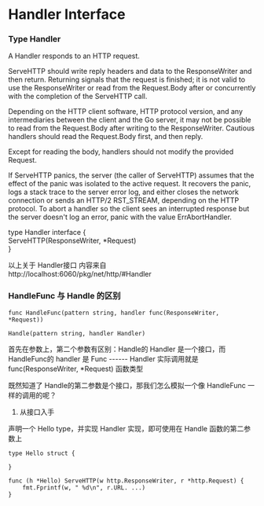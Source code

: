 # Handler Interface

### Type Handler
A Handler responds to an HTTP request.

ServeHTTP should write reply headers and data to the ResponseWriter and then return. Returning signals that the request is finished; it is not valid to use the ResponseWriter or read from the Request.Body after or concurrently with the completion of the ServeHTTP call.

Depending on the HTTP client software, HTTP protocol version, and any intermediaries between the client and the Go server, it may not be possible to read from the Request.Body after writing to the ResponseWriter. Cautious handlers should read the Request.Body first, and then reply.

Except for reading the body, handlers should not modify the provided Request.

If ServeHTTP panics, the server (the caller of ServeHTTP) assumes that the effect of the panic was isolated to the active request. It recovers the panic, logs a stack trace to the server error log, and either closes the network connection or sends an HTTP/2 RST_STREAM, depending on the HTTP protocol. To abort a handler so the client sees an interrupted response but the server doesn't log an error, panic with the value ErrAbortHandler.

type Handler interface {  
    ServeHTTP(ResponseWriter, *Request)  
}

以上关于 Handler接口 内容来自  
http://localhost:6060/pkg/net/http/#Handler


### HandleFunc 与 Handle 的区别
```
func HandleFunc(pattern string, handler func(ResponseWriter, *Request))

Handle(pattern string, handler Handler)
```
首先在参数上，第二个参数有区别：Handle的 Handler 是一个接口，而 HandleFunc的 handler 是 Func  ------ Handler 实际调用就是 func(ResponseWriter, *Request) 函数类型


既然知道了 Handle的第二参数是个接口，那我们怎么模拟一个像 HandleFunc 一样的调用的呢？

1. 从接口入手  

声明一个 Hello type，并实现 Handler 实现，即可使用在 Handle 函数的第二参数上 
```
type Hello struct {

}

func (h *Hello) ServeHTTP(w http.ResponseWriter, r *http.Request) {
    fmt.Fprintf(w, " %d\n", r.URL. ...)
}
```

